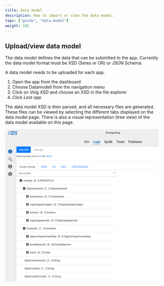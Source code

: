 ```yaml
---
title: Data model
description: How to import or view the data model.
tags: ["guide", "data-model"]
weight: 102
---
```


## Upload/view data model
The data model defines the data that can be submitted to the app. Currently the data model format must be XSD (Seres or OR) or JSON Schema.

A data model needs to be uploaded for each app. 

1. Open the app from the dashboard
2. Choose Datamodell from the navigation menu
3. Click on _Velg XSD_ and choose an XSD in the file explorer
4. Click _Last opp_

The data model XSD is then parsed, and all necessary files are generated.
These files can be viewed by selecting the different tabs displayed on the data model page.
There is also a visual representation (tree view) of the data model available on this page. 

![Add/view data model](add-datamodel.png "Add/view data model")
